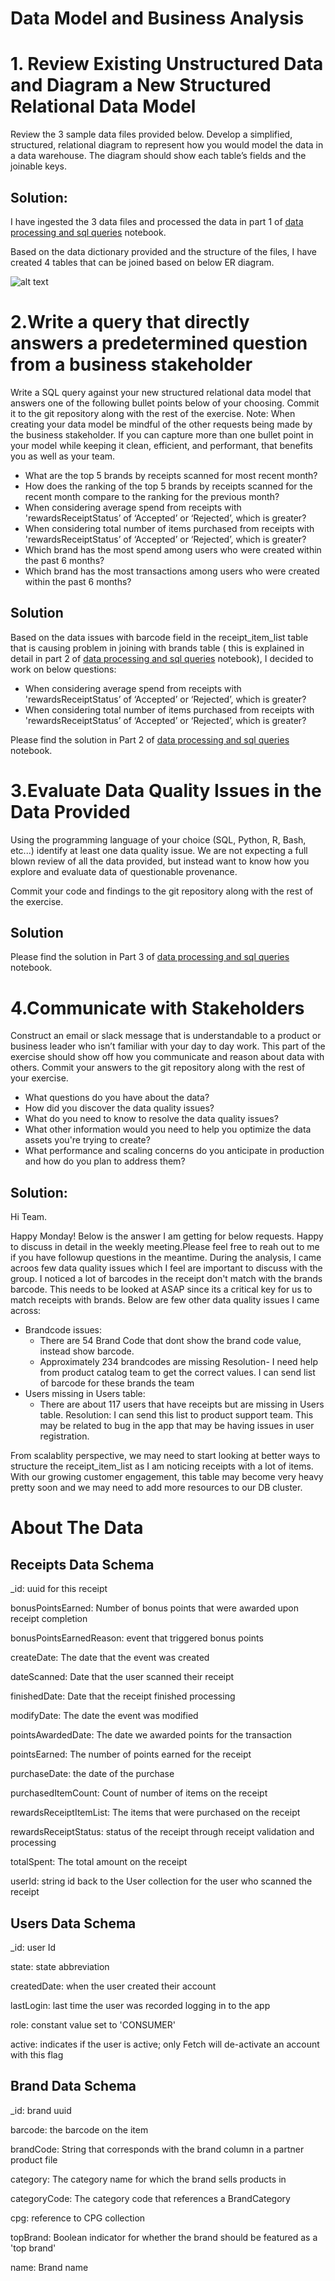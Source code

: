 # Data Model and Business Analysis

# 1. Review Existing Unstructured Data and Diagram a New Structured Relational Data Model

Review the 3 sample data files provided below. Develop a simplified, structured, relational diagram to represent how you would model the data in a data warehouse. The diagram should show each table’s fields and the joinable keys. 

## Solution:

I have ingested the 3 data files and processed the data in part 1 of [data processing and sql queries](https://github.com/Rashmi0206/Data-Modeling-and-Business-Analysis/blob/main/Data%20processing%20and%20Sql%20Queries.ipynb) notebook.

Based on the data dictionary provided and the structure of the files, I have created 4 tables that can be joined based on below ER diagram.

![alt text](https://github.com/Rashmi0206/User-Analysis/blob/main/Database%20ER%20diagram%20(crow's%20foot).png?raw=true)


# 2.Write a query that directly answers a predetermined question from a business stakeholder
Write a SQL query against your new structured relational data model that answers one of the following bullet points below of your choosing. Commit it to the git repository along with the rest of the exercise.
Note: When creating your data model be mindful of the other requests being made by the business stakeholder. If you can capture more than one bullet point in your model while keeping it clean, efficient, and performant, that benefits you as well as your team.


* What are the top 5 brands by receipts scanned for most recent month?
* How does the ranking of the top 5 brands by receipts scanned for the recent month compare to the ranking for the previous month?
* When considering average spend from receipts with 'rewardsReceiptStatus’ of ‘Accepted’ or ‘Rejected’, which is greater?
* When considering total number of items purchased from receipts with 'rewardsReceiptStatus’ of ‘Accepted’ or ‘Rejected’, which is greater?
* Which brand has the most spend among users who were created within the past 6 months?
* Which brand has the most transactions among users who were created within the past 6 months?

## Solution

Based on the data issues with barcode field in the receipt_item_list table that is causing problem in joining with brands table ( this is explained in detail in part 2 of [data processing and sql queries](https://github.com/Rashmi0206/Data-Modeling-and-Business-Analysis/blob/main/Data%20processing%20and%20Sql%20Queries.ipynb) notebook), I decided to work on below questions:

* When considering average spend from receipts with 'rewardsReceiptStatus’ of ‘Accepted’ or ‘Rejected’, which is greater?
* When considering total number of items purchased from receipts with 'rewardsReceiptStatus’ of ‘Accepted’ or ‘Rejected’, which is greater?

Please find the solution in Part 2 of [data processing and sql queries](https://github.com/Rashmi0206/Data-Modeling-and-Business-Analysis/blob/main/Data%20processing%20and%20Sql%20Queries.ipynb) notebook.

# 3.Evaluate Data Quality Issues in the Data Provided
Using the programming language of your choice (SQL, Python, R, Bash, etc...) identify at least one data quality issue. We are not expecting a full blown review of all the data provided, but instead want to know how you explore and evaluate data of questionable provenance.

Commit your code and findings to the git repository along with the rest of the exercise.

## Solution

Please find the solution in Part 3 of [data processing and sql queries](https://github.com/Rashmi0206/Data-Modeling-and-Business-Analysis/blob/main/Data%20processing%20and%20Sql%20Queries.ipynb) notebook.

# 4.Communicate with Stakeholders
Construct an email or slack message that is understandable to a product or business leader who isn’t familiar with your day to day work. This part of the exercise should show off how you communicate and reason about data with others. Commit your answers to the git repository along with the rest of your exercise.

* What questions do you have about the data?
* How did you discover the data quality issues?
* What do you need to know to resolve the data quality issues?
* What other information would you need to help you optimize the data assets you're trying to create?
* What performance and scaling concerns do you anticipate in production and how do you plan to address them?

## Solution:

Hi Team.

Happy Monday!
Below is the answer I am getting for below requests. Happy to discuss in detail in the weekly meeting.Please feel free to reah out to me if you have followup questions in the meantime.
During the analysis, I came acroos few data quality issues which I feel are important to discuss with the group.
I noticed a lot of barcodes in the receipt don't match with the brands barcode. This needs to be looked at ASAP since its a critical key for us to match receipts with brands.
Below are few other data quality issues I came across:
* Brandcode issues:
  * There are 54 Brand Code that dont show the brand code value, instead show barcode.
  * Approximately 234 brandcodes are missing
Resolution- I need help from product catalog team to get the correct values. I can send list of barcode for these brands the team
* Users missing in Users table:
  * There are about 117 users that have receipts but are missing in Users table. 
Resolution: I can send this list to product support team. This may be related to bug in the app that may be having issues in user registration.

 From scalablity perspective, we may need to start looking at better ways to structure the receipt_item_list as I am noticing receipts with a lot of items. With our growing customer engagement, this table may become very heavy pretty soon and we may need to add more resources to our DB cluster.


# About The Data
## Receipts Data Schema
_id: uuid for this receipt

bonusPointsEarned: Number of bonus points that were awarded upon receipt completion

bonusPointsEarnedReason: event that triggered bonus points

createDate: The date that the event was created

dateScanned: Date that the user scanned their receipt

finishedDate: Date that the receipt finished processing

modifyDate: The date the event was modified

pointsAwardedDate: The date we awarded points for the transaction

pointsEarned: The number of points earned for the receipt

purchaseDate: the date of the purchase

purchasedItemCount: Count of number of items on the receipt

rewardsReceiptItemList: The items that were purchased on the receipt

rewardsReceiptStatus: status of the receipt through receipt validation and processing

totalSpent: The total amount on the receipt

userId: string id back to the User collection for the user who scanned the receipt


## Users Data Schema

_id: user Id

state: state abbreviation

createdDate: when the user created their account

lastLogin: last time the user was recorded logging in to the app

role: constant value set to 'CONSUMER'

active: indicates if the user is active; only Fetch will de-activate an account with this flag

## Brand Data Schema

_id: brand uuid

barcode: the barcode on the item

brandCode: String that corresponds with the brand column in a partner product file

category: The category name for which the brand sells products in

categoryCode: The category code that references a BrandCategory

cpg: reference to CPG collection

topBrand: Boolean indicator for whether the brand should be featured as a 'top brand'

name: Brand name

